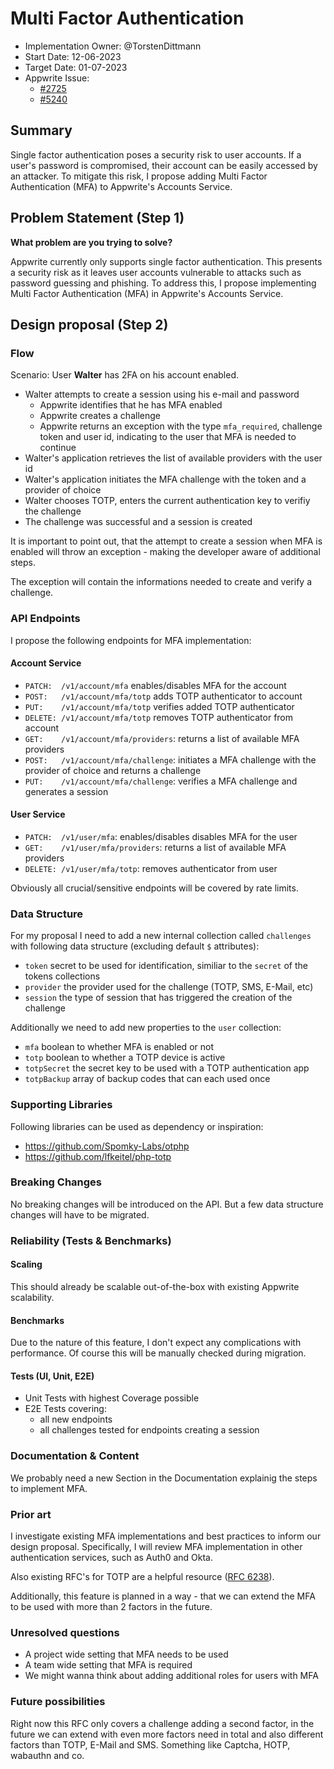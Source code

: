 # Multi Factor Authentication

- Implementation Owner: @TorstenDittmann
- Start Date: 12-06-2023
- Target Date: 01-07-2023
- Appwrite Issue:
  - [#2725](https://github.com/appwrite/appwrite/issues/2752)
  - [#5240](https://github.com/appwrite/appwrite/issues/5240)

## Summary

[summary]: #summary

Single factor authentication poses a security risk to user accounts. If a user's password is compromised, their account can be easily accessed by an attacker. To mitigate this risk, I propose adding Multi Factor Authentication (MFA) to Appwrite's Accounts Service.

## Problem Statement (Step 1)

[problem-statement]: #problem-statement

**What problem are you trying to solve?**

Appwrite currently only supports single factor authentication. This presents a security risk as it leaves user accounts vulnerable to attacks such as password guessing and phishing. To address this, I propose implementing Multi Factor Authentication (MFA) in Appwrite's Accounts Service.

## Design proposal (Step 2)

[design-proposal]: #design-proposal

### Flow

Scenario: User **Walter** has 2FA on his account enabled.

- Walter attempts to create a session using his e-mail and password
  - Appwrite identifies that he has MFA enabled
  - Appwrite creates a challenge
  - Appwrite returns an exception with the type `mfa_required`, challenge token and user id, indicating to the user that MFA is needed to continue
- Walter's application retrieves the list of available providers with the user id
- Walter's application initiates the MFA challenge with the token and a provider of choice
- Walter chooses TOTP, enters the current authentication key to verifiy the challenge
- The challenge was successful and a session is created

It is important to point out, that the attempt to create a session when MFA is enabled will throw an exception - making the developer aware of additional steps.

The exception will contain the informations needed to create and verify a challenge.

### API Endpoints

I propose the following endpoints for MFA implementation:

#### Account Service
- `PATCH:  /v1/account/mfa` enables/disables MFA for the account
- `POST:   /v1/account/mfa/totp` adds TOTP authenticator to account
- `PUT:    /v1/account/mfa/totp` verifies added TOTP authenticator
- `DELETE: /v1/account/mfa/totp` removes TOTP authenticator from account
- `GET:    /v1/account/mfa/providers`: returns a list of available MFA providers
- `POST:   /v1/account/mfa/challenge`: initiates a MFA challenge with the provider of choice and returns a challenge
- `PUT:    /v1/account/mfa/challenge`: verifies a MFA challenge and generates a session

#### User Service
- `PATCH:  /v1/user/mfa`: enables/disables disables MFA for the user
- `GET:    /v1/user/mfa/providers`: returns a list of available MFA providers
- `DELETE: /v1/user/mfa/totp`: removes authenticator from user

Obviously all crucial/sensitive endpoints will be covered by rate limits.

### Data Structure

For my proposal I need to add a new internal collection called `challenges` with following data structure (excluding default `$` attributes):
- `token` secret to be used for identification, similiar to the `secret` of the tokens collections
- `provider` the provider used for the challenge (TOTP, SMS, E-Mail, etc)
- `session` the type of session that has triggered the creation of the challenge

Additionally we need to add new properties to the `user` collection:
- `mfa` boolean to whether MFA is enabled or not
- `totp` boolean to whether a TOTP device is active
- `totpSecret` the secret key to be used with a TOTP authentication app
- `totpBackup` array of backup codes that can each used once

### Supporting Libraries

Following libraries can be used as dependency or inspiration:

- https://github.com/Spomky-Labs/otphp
- https://github.com/lfkeitel/php-totp

### Breaking Changes

No breaking changes will be introduced on the API. But a few data structure changes will have to be migrated.

### Reliability (Tests & Benchmarks)

#### Scaling

This should already be scalable out-of-the-box with existing Appwrite scalability.

#### Benchmarks

Due to the nature of this feature, I don't expect any complications with performance. Of course this will be manually checked during migration.

#### Tests (UI, Unit, E2E)

- Unit Tests with highest Coverage possible
- E2E Tests covering:
  - all new endpoints
  - all challenges tested for endpoints creating a session

### Documentation & Content

We probably need a new Section in the Documentation explainig the steps to implement MFA.

### Prior art

[prior-art]: #prior-art

I investigate existing MFA implementations and best practices to inform our design proposal. Specifically, I will review MFA implementation in other authentication services, such as Auth0 and Okta.

Also existing RFC's for TOTP are a helpful resource ([RFC 6238](https://datatracker.ietf.org/doc/html/rfc6238)).

Additionally, this feature is planned in a way - that we can extend the MFA to be used with more than 2 factors in the future.

### Unresolved questions

[unresolved-questions]: #unresolved-questions

- A project wide setting that MFA needs to be used
- A team wide setting that MFA is required
- We might wanna think about adding additional roles for users with MFA

### Future possibilities

[future-possibilities]: #future-possibilities

Right now this RFC only covers a challenge adding a second factor, in the future we can extend with even more factors need in total and also different factors than TOTP, E-Mail and SMS. Something like Captcha, HOTP, wabauthn and co.
